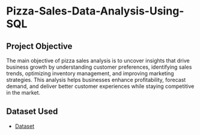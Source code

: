 # Pizza-Sales-Data-Analysis-Using-SQL
## Project Objective
The main objective of pizza sales analysis is to uncover insights that drive business growth by understanding customer preferences, identifying sales trends, optimizing inventory management, and improving marketing strategies. This analysis helps businesses enhance profitability, forecast demand, and deliver better customer experiences while staying competitive in the market.

## Dataset Used
* <a href="https://github.com/pavani-kakarla/SQL-DATA-ANALYSIS-PROJECT/blob/main/pizza_sales.zip">Dataset</a>






